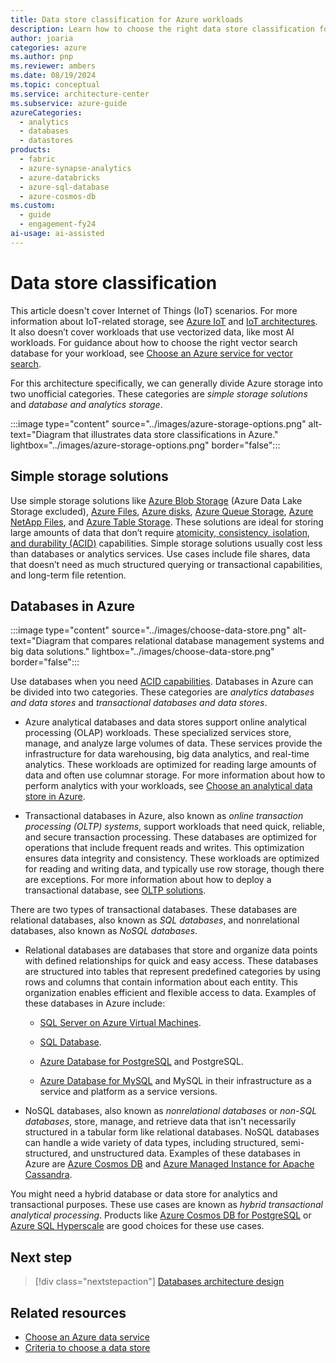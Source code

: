 ```yaml
---
title: Data store classification for Azure workloads
description: Learn how to choose the right data store classification for Azure workloads. This article covers storage options like Blob Storage and Azure Files, and transactional and analytical databases.
author: joaria
categories: azure
ms.author: pnp
ms.reviewer: ambers
ms.date: 08/19/2024
ms.topic: conceptual
ms.service: architecture-center
ms.subservice: azure-guide
azureCategories:
  - analytics
  - databases
  - datastores
products:
  - fabric
  - azure-synapse-analytics
  - azure-databricks
  - azure-sql-database
  - azure-cosmos-db
ms.custom:
  - guide
  - engagement-fy24
ai-usage: ai-assisted
---
```


# Data store classification

This article doesn't cover Internet of Things (IoT) scenarios. For more information about IoT-related storage, see [Azure IoT](https://azure.microsoft.com/solutions/iot) and [IoT architectures](../../reference-architectures/iot/iot-architecture-overview.md). It also doesn’t cover workloads that use vectorized data, like most AI workloads. For guidance about how to choose the right vector search database for your workload, see [Choose an Azure service for vector search](/azure/architecture/guide/technology-choices/vector-search).

For this architecture specifically, we can generally divide Azure storage into two unofficial categories. These categories are *simple storage solutions* and *database and analytics storage*.

:::image type="content" source="../images/azure-storage-options.png" alt-text="Diagram that illustrates data store classifications in Azure." lightbox="../images/azure-storage-options.png" border="false":::

## Simple storage solutions

Use simple storage solutions like [Azure Blob Storage](/azure/storage/blobs/storage-blobs-introduction) (Azure Data Lake Storage excluded), [Azure Files](/azure/storage/files/storage-files-introduction), [Azure disks](/azure/virtual-machines/managed-disks-overview), [Azure Queue Storage](/azure/storage/queues/), [Azure NetApp Files](/azure/azure-netapp-files/azure-netapp-files-introduction), and [Azure Table Storage](/azure/storage/tables/). These solutions are ideal for storing large amounts of data that don’t require [atomicity, consistency, isolation, and durability (ACID)](/windows/win32/cossdk/acid-properties) capabilities. Simple storage solutions usually cost less than databases or analytics services. Use cases include file shares, data that doesn’t need as much structured querying or transactional capabilities, and long-term file retention.

## Databases in Azure

:::image type="content" source="../images/choose-data-store.png" alt-text="Diagram that compares relational database management systems and big data solutions." lightbox="../images/choose-data-store.png" border="false":::

Use databases when you need [ACID capabilities](/windows/win32/cossdk/acid-properties). Databases in Azure can be divided into two categories. These categories are *analytics databases and data stores* and *transactional databases and data stores*.

- Azure analytical databases and data stores support online analytical processing (OLAP) workloads. These specialized services store, manage, and analyze large volumes of data. These services provide the infrastructure for data warehousing, big data analytics, and real-time analytics. These workloads are optimized for reading large amounts of data and often use columnar storage. For more information about how to perform analytics with your workloads, see [Choose an analytical data store in Azure](/azure/architecture/data-guide/technology-choices/analytical-data-stores).

- Transactional databases in Azure, also known as *online transaction processing (OLTP) systems*, support workloads that need quick, reliable, and secure transaction processing. These databases are optimized for operations that include frequent reads and writes. This optimization ensures data integrity and consistency. These workloads are optimized for reading and writing data, and typically use row storage, though there are exceptions. For more information about how to deploy a transactional database, see [OLTP solutions](/azure/architecture/data-guide/relational-data/online-transaction-processing).

There are two types of transactional databases. These databases are relational databases, also known as *SQL databases*, and nonrelational databases, also known as *NoSQL databases*.

- Relational databases are databases that store and organize data points with defined relationships for quick and easy access. These databases are structured into tables that represent predefined categories by using rows and columns that contain information about each entity. This organization enables efficient and flexible access to data. Examples of these databases in Azure include:

  - [SQL Server on Azure Virtual Machines](/azure/azure-sql/virtual-machines/windows/sql-server-on-azure-vm-iaas-what-is-overview).
  
  - [SQL Database](/azure/azure-sql).
  
  - [Azure Database for PostgreSQL](/azure/postgresql/) and PostgreSQL.
  
  - [Azure Database for MySQL](/azure/mysql) and MySQL in their infrastructure as a service and platform as a service versions.

- NoSQL databases, also known as *nonrelational databases* or *non-SQL databases*, store, manage, and retrieve data that isn't necessarily structured in a tabular form like relational databases. NoSQL databases can handle a wide variety of data types, including structured, semi-structured, and unstructured data. Examples of these databases in Azure are [Azure Cosmos DB](/azure/cosmos-db) and [Azure Managed Instance for Apache Cassandra](/azure/managed-instance-apache-cassandra/).

You might need a hybrid database or data store for analytics and transactional purposes. These use cases are known as *hybrid transactional analytical processing*. Products like [Azure Cosmos DB for PostgreSQL](/azure/cosmos-db/postgresql/) or [Azure SQL Hyperscale](/azure/azure-sql/database/service-tier-hyperscale) are good choices for these use cases.

## Next step

> [!div class="nextstepaction"]
> [Databases architecture design](/azure/architecture/databases/)

## Related resources

- [Choose an Azure data service](/azure/architecture/guide/technology-choices/data-options)
- [Criteria to choose a data store](/azure/architecture/guide/technology-choices/data-store-considerations)
